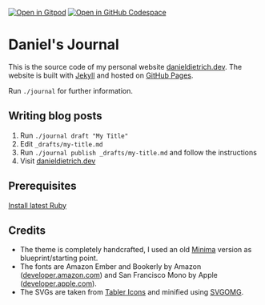 
[![Open in Gitpod](https://img.shields.io/badge/Open_in_Gitpod-gray?logo=gitpod)](https://gitpod.io/#https://github.com/danieldietrich/journal)
[![Open in GitHub Codespace](https://img.shields.io/badge/Open_in_GitHub_Codespaces-black?logo=github)](https://codespaces.new/danieldietrich/journal)

# Daniel's Journal

This is the source code of my personal website [danieldietrich.dev](https://danieldietrich.dev). The website is built with [Jekyll](https://jekyllrb.com/) and hosted on [GitHub Pages](https://pages.github.com/).

Run `./journal` for further information.

## Writing blog posts

1. Run `./journal draft "My Title"`
2. Edit `_drafts/my-title.md`
3. Run `./journal publish _drafts/my-title.md` and follow the instructions
4. Visit [danieldietrich.dev](https://danieldietrich.dev)

## Prerequisites

[Install latest Ruby](https://luther.io/articles/ruby-on-mac)

## Credits

* The theme is completely handcrafted, I used an old [Minima](https://github.com/jekyll/minima/tree/38a84a949f9753c4542e25f422935f59b4913053) version as blueprint/starting point.
* The fonts are Amazon Ember and Bookerly by Amazon ([developer.amazon.com](https://developer.amazon.com/en-US/alexa/branding/echo-guidelines/identity-guidelines/typography)) and San Francisco Mono by Apple ([developer.apple.com](https://developer.apple.com/fonts/)).
* The SVGs are taken from [Tabler Icons](https://tablericons.com/) and minified using [SVGOMG](https://svgomg.net/).
